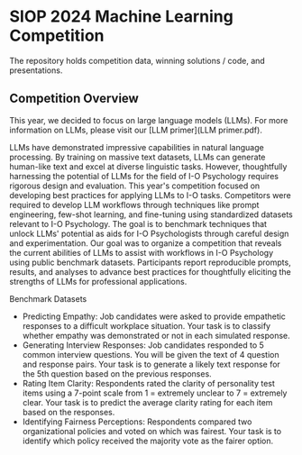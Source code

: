 # SIOP 2024 Machine Learning Competition

The repository holds competition data, winning solutions / code, and presentations. 


## Competition Overview

This year, we decided to focus on large language models (LLMs). For more information on LLMs, please visit our [LLM primer](LLM primer.pdf).

LLMs have demonstrated impressive capabilities in natural language processing. By training on massive text datasets, LLMs can generate human-like text and excel at diverse linguistic tasks. However, thoughtfully harnessing the potential of LLMs for the field of I-O Psychology requires rigorous design and evaluation. This year's competition focused on developing best practices for applying LLMs to I-O tasks. Competitors were required to develop LLM workflows through techniques like prompt engineering, few-shot learning, and fine-tuning using standardized datasets relevant to I-O Psychology. The goal is to benchmark techniques that unlock LLMs' potential as aids for I-O Psychologists through careful design and experimentation. Our goal was to organize a competition that reveals the current abilities of LLMs to assist with workflows in I-O Psychology using public benchmark datasets. Participants report reproducible prompts, results, and analyses to advance best practices for thoughtfully eliciting the strengths of LLMs for professional applications. 

Benchmark Datasets

- Predicting Empathy: Job candidates were asked to provide empathetic responses to a difficult workplace situation. Your task is to classify whether empathy was demonstrated or not in each simulated response. 
- Generating Interview Responses: Job candidates responded to 5 common interview questions. You will be given the text of 4 question and response pairs. Your task is to generate a likely text response for the 5th question based on the previous responses. 
- Rating Item Clarity: Respondents rated the clarity of personality test items using a 7-point scale from 1 = extremely unclear to 7 = extremely clear. Your task is to predict the average clarity rating for each item based on the responses.
- Identifying Fairness Perceptions: Respondents compared two organizational policies and voted on which was fairest. Your task is to identify which policy received the majority vote as the fairer option.
